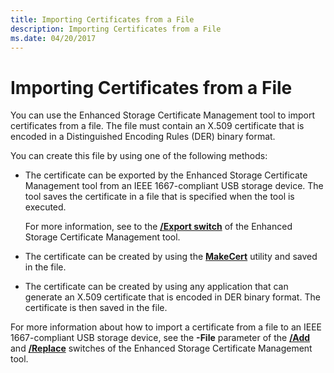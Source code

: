 ```yaml
---
title: Importing Certificates from a File
description: Importing Certificates from a File
ms.date: 04/20/2017
---
```


# Importing Certificates from a File


You can use the Enhanced Storage Certificate Management tool to import certificates from a file. The file must contain an X.509 certificate that is encoded in a Distinguished Encoding Rules (DER) binary format.

You can create this file by using one of the following methods:

-   The certificate can be exported by the Enhanced Storage Certificate Management tool from an IEEE 1667-compliant USB storage device. The tool saves the certificate in a file that is specified when the tool is executed.

    For more information, see to the [**/Export switch**](-export-switch.md) of the Enhanced Storage Certificate Management tool.

-   The certificate can be created by using the [**MakeCert**](makecert.md) utility and saved in the file.

-   The certificate can be created by using any application that can generate an X.509 certificate that is encoded in DER binary format. The certificate is then saved in the file.

For more information about how to import a certificate from a file to an IEEE 1667-compliant USB storage device, see the **-File** parameter of the [**/Add**](enhstor-add-switch.md) and [**/Replace**](-replace-switch.md) switches of the Enhanced Storage Certificate Management tool.

